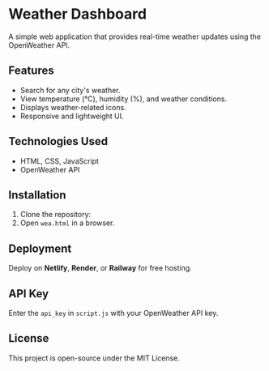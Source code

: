 # Weather Dashboard

A simple web application that provides real-time weather updates using the OpenWeather API.

## Features
- Search for any city's weather.
- View temperature (°C), humidity (%), and weather conditions.
- Displays weather-related icons.
- Responsive and lightweight UI.

## Technologies Used
- HTML, CSS, JavaScript
- OpenWeather API

## Installation
1. Clone the repository:
2. Open `wea.html` in a browser.

## Deployment
Deploy on **Netlify**, **Render**, or **Railway** for free hosting.

## API Key
Enter the `api_key` in `script.js` with your OpenWeather API key.

## License
This project is open-source under the MIT License.
